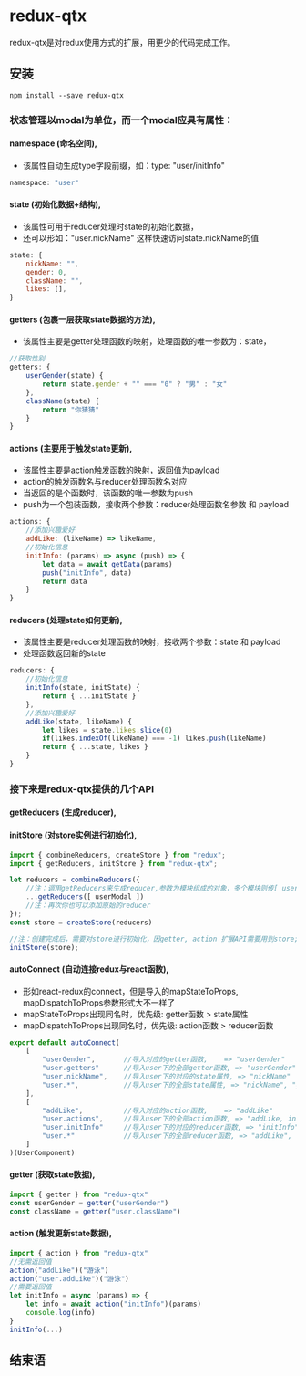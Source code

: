 redux-qtx
=========================

redux-qtx是对redux使用方式的扩展，用更少的代码完成工作。

## 安装

```
npm install --save redux-qtx
```

### 状态管理以modal为单位，而一个modal应具有属性：

#### namespace (命名空间), 
* 该属性自动生成type字段前缀，如：type: "user/initInfo"
```js
namespace: "user"
```

#### state (初始化数据+结构), 
* 该属性可用于reducer处理时state的初始化数据，
* 还可以形如："user.nickName" 这样快速访问state.nickName的值
```js
state: {
    nickName: "",
    gender: 0,
    className: "",
    likes: [],
}
```

#### getters (包裹一层获取state数据的方法), 
* 该属性主要是getter处理函数的映射，处理函数的唯一参数为：state，
```js
//获取性别
getters: {
    userGender(state) {
        return state.gender + "" === "0" ? "男" : "女"
    },
    className(state) {
        return "你猜猜"
    }
}
```

#### actions (主要用于触发state更新), 
* 该属性主要是action触发函数的映射，返回值为payload
* action的触发函数名与reducer处理函数名对应
* 当返回的是个函数时，该函数的唯一参数为push
* push为一个包装函数，接收两个参数：reducer处理函数名参数 和 payload
```js
actions: {
    //添加兴趣爱好
    addLike: (likeName) => likeName,
    //初始化信息
    initInfo: (params) => async (push) => {
        let data = await getData(params)
        push("initInfo", data)
        return data
    }
}
```

#### reducers (处理state如何更新), 
* 该属性主要是reducer处理函数的映射，接收两个参数：state 和 payload
* 处理函数返回新的state
```js
reducers: {
    //初始化信息
    initInfo(state, initState) {
        return { ...initState }
    },
    //添加兴趣爱好
    addLike(state, likeName) {
        let likes = state.likes.slice(0)
        if(likes.indexOf(likeName) === -1) likes.push(likeName)
        return { ...state, likes }
    }
}
```

### 接下来是redux-qtx提供的几个API

#### getReducers (生成reducer), 
#### initStore (对store实例进行初始化), 
```js
import { combineReducers, createStore } from "redux";
import { getReducers, initStore } from "redux-qtx";

let reducers = combineReducers({
    //注：调用getReducers来生成reducer,参数为模块组成的对象，多个模块则传[ userModule, otherModul, ... ];
    ...getReducers([ userModal ])
    //注：再次你也可以添加原始的reducer
});
const store = createStore(reducers)

//注：创建完成后，需要对store进行初始化，因getter, action 扩展API需要用到store;
initStore(store);
```

#### autoConnect (自动连接redux与react函数), 
* 形如react-redux的connect，但是导入的mapStateToProps, mapDispatchToProps参数形式大不一样了
* mapStateToProps出现同名时，优先级: getter函数 > state属性
* mapDispatchToProps出现同名时，优先级: action函数 > reducer函数
```js
export default autoConnect(
    [ 
        "userGender",       //导入对应的getter函数,    => "userGender"
        "user.getters"      //导入user下的全部getter函数, => "userGender", "className"
        "user.nickName",    //导入user下的对应的state属性, => "nickName"
        "user.*",           //导入user下的全部state属性, => "nickName", "gender", "className", "likes"
    ],
    [ 
        "addLike",          //导入对应的action函数,    => "addLike"
        "user.actions",     //导入user下的全部action函数, => "addLike, initInfo"
        "user.initInfo"     //导入user下的对应的reducer函数, => "initInfo"
        "user.*"            //导入user下的全部reducer函数, => "addLike", "initInfo"
    ]
)(UserComponent)
```

#### getter (获取state数据), 
```js
import { getter } from "redux-qtx"
const userGender = getter("userGender")
const className = getter("user.className")
```

#### action (触发更新state数据), 
```js
import { action } from "redux-qtx"
//无需返回值
action("addLike")("游泳")
action("user.addLike")("游泳")
//需要返回值
let initInfo = async (params) => {
    let info = await action("initInfo")(params)
    console.log(info)
}
initInfo(...)
```

## 结束语
